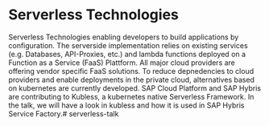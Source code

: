 # Serverless Technologies

Serverless Technologies enabling developers to build applications by configuration. The serverside implementation relies on existing services (e.g. Databases, API-Proxies, etc.) and lambda functions deployed on a Function as a Service (FaaS) Plattform. All major cloud providers are offering vendor specific FaaS solutions. To reduce depnedencies to cloud providers and enable deployments in the private cloud, alternatives based on kubernetes are currently developed. SAP Cloud Platform and SAP Hybris are contributing to Kubless, a kubernetes native Serverless Framework. In the talk, we will have a look in kubless and how it is used in SAP Hybris Service Factory.# serverless-talk

